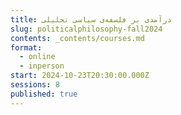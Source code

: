 ```yaml
---
title: درآمدی بر فلسفه‌ی سیاسی تحلیلی
slug: politicalphilosophy-fall2024
contents: _contents/courses.md
format:
  - online
  - inperson
start: 2024-10-23T20:30:00.000Z
sessions: 8
published: true
---
```



